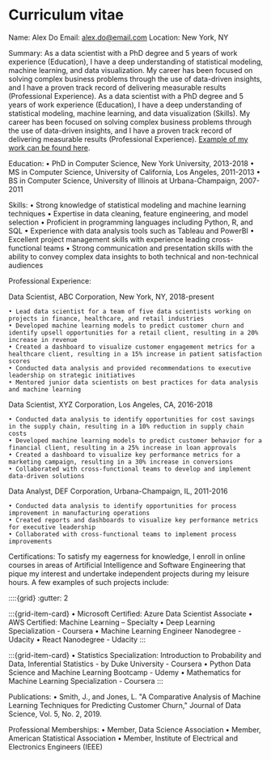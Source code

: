 # Curriculum vitae

Name: Alex Do
Email: <alex.do@email.com>
Location: New York, NY

Summary:
As a data scientist with a PhD degree and 5 years of work experience (Education), I have a deep understanding of statistical modeling, machine learning, and data visualization. My career has been focused on solving complex business problems through the use of data-driven insights, and I have a proven track record of delivering measurable results (Professional Experience). As a data scientist with a PhD degree and 5 years of work experience (Education), I have a deep understanding of statistical modeling, machine learning, and data visualization (Skills). My career has been focused on solving complex business problems through the use of data-driven insights, and I have a proven track record of delivering measurable results (Professional Experience). [Example of my work can be found here](C:\Users\ameya\digital-portfolio\analysis_example.ipynb).

Education:
• PhD in Computer Science, New York University, 2013-2018
• MS in Computer Science, University of California, Los Angeles, 2011-2013
• BS in Computer Science, University of Illinois at Urbana-Champaign, 2007-2011

Skills:
• Strong knowledge of statistical modeling and machine learning techniques
• Expertise in data cleaning, feature engineering, and model selection
• Proficient in programming languages including Python, R, and SQL
• Experience with data analysis tools such as Tableau and PowerBI
• Excellent project management skills with experience leading cross-functional teams
• Strong communication and presentation skills with the ability to convey complex data insights to both technical and non-technical audiences

Professional Experience:

Data Scientist, ABC Corporation, New York, NY, 2018-present

```{dropdown}
• Lead data scientist for a team of five data scientists working on projects in finance, healthcare, and retail industries
• Developed machine learning models to predict customer churn and identify upsell opportunities for a retail client, resulting in a 20% increase in revenue
• Created a dashboard to visualize customer engagement metrics for a healthcare client, resulting in a 15% increase in patient satisfaction scores
• Conducted data analysis and provided recommendations to executive leadership on strategic initiatives
• Mentored junior data scientists on best practices for data analysis and machine learning
```

Data Scientist, XYZ Corporation, Los Angeles, CA, 2016-2018

```{dropdown}
• Conducted data analysis to identify opportunities for cost savings in the supply chain, resulting in a 10% reduction in supply chain costs
• Developed machine learning models to predict customer behavior for a financial client, resulting in a 25% increase in loan approvals
• Created a dashboard to visualize key performance metrics for a marketing campaign, resulting in a 30% increase in conversions
• Collaborated with cross-functional teams to develop and implement data-driven solutions
```

Data Analyst, DEF Corporation, Urbana-Champaign, IL, 2011-2016

```{dropdown}
• Conducted data analysis to identify opportunities for process improvement in manufacturing operations
• Created reports and dashboards to visualize key performance metrics for executive leadership
• Collaborated with cross-functional teams to implement process improvements
```

Certifications:
To satisfy my eagerness for knowledge, I enroll in online courses in areas of Artificial Intelligence and Software Engineering that pique my interest and undertake independent projects during my leisure hours. A few examples of such projects include:

::::{grid}
:gutter: 2

:::{grid-item-card}
 • Microsoft Certified: Azure Data Scientist Associate
 • AWS Certified: Machine Learning – Specialty
 • Deep Learning Specialization - Coursera
 • Machine Learning Engineer Nanodegree - Udacity
 • React Nanodegree - Udacity
:::

:::{grid-item-card}
• Statistics Specialization: Introduction to Probability and Data, Inferential Statistics - by Duke University - Coursera
• Python Data Science and Machine Learning Bootcamp - Udemy
• Mathematics for Machine Learning Specialization - Coursera
:::

Publications:
• Smith, J., and Jones, L. "A Comparative Analysis of Machine Learning Techniques for Predicting Customer Churn," Journal of Data Science, Vol. 5, No. 2, 2019.

Professional Memberships:
• Member, Data Science Association
• Member, American Statistical Association
• Member, Institute of Electrical and Electronics Engineers (IEEE)
